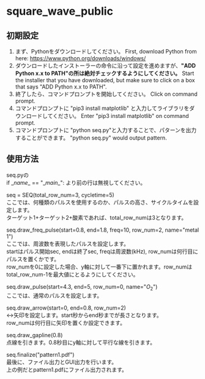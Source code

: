 # square_wave_public

## 初期設定
1. まず、Pythonをダウンロードしてください。 First, download Python from here: <https://www.python.org/downloads/windows/>
2. ダウンロードしたインストーラーの命令に沿って設定を進めますが、__"ADD Python x.x to PATH"の所は絶対チェックするようにしてください。__ Start the installer that you have downloaded, but make sure to click on a box that says "ADD Python x.x to PATH".
3. 終了したら、コマンドプロンプトを開始してください。 Click on command prompt.
4. コマンドプロンプトに "pip3 install matplotlib" と入力してライブラリをダウンロードしてください。 Enter "pip3 install matplotlib" on command prompt.
5. コマンドプロンプトに "python seq.py"と入力することで、パターンを出力することができます。 "python seq.py" would output pattern.

## 使用方法
seq.pyの  
if \__name__ == "\__main__": より前の行は無視してください。  

seq = SEQ(total_row_num=3, cycletime=5)  
ここでは、何種類のパルスを使用するのか、パルスの高さ、サイクルタイムを設定します。  
ターゲット1+ターゲット2+酸素であれば、total_row_numは3となります。  

seq.draw_freq_pulse(start=0.8, end=1.8, freq=10, row_num=2, name="metal 1")  
ここでは、周波数を表現したパルスを設定します。  
startはパルス開始sec, endは終了sec, freqは周波数(kHz), row_numは何行目にパルスを置くかです。  
row_numを0に設定した場合、y軸に対して一番下に置かれます。row_numはtotal_row_num-1を最大値にとるようにしてください。  

seq.draw_pulse(start=4.3, end=5, row_num=0, name="$O_{2}$")  
ここでは、通常のパルスを設定します。  

seq.draw_arrow(start=0, end=0.8, row_num=2)  
<->矢印を設定します。start秒からend秒までが長さとなります。  
row_numは何行目に矢印を置くか設定できます。  

seq.draw_gapline(0.8)  
点線を引きます。0.8秒目にy軸に対して平行な線を引きます。  

seq.finalize("pattern1.pdf")  
最後に、ファイル出力とGUI出力を行います。  
上の例だとpattern1.pdfにファイル出力されます。  
